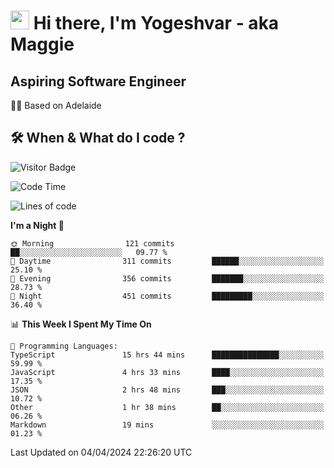 <h1><img src="https://emojis.slackmojis.com/emojis/images/1531849430/4246/blob-sunglasses.gif?1531849430" width="30"/> Hi there, I'm Yogeshvar - aka Maggie</h1>

## Aspiring Software Engineer
🏂🏻  Based on Adelaide 

## 🛠 When & What do I code ?  

![Visitor Badge](https://visitor-badge.feriirawann.repl.co?username=yogeshvar&repo=yogeshvar&label=Visitors&style=plastic&color=%23457BFF&contentType=svg)

<!--START_SECTION:waka-->
![Code Time](http://img.shields.io/badge/Code%20Time-2%2C817%20hrs%2016%20mins-blue)

![Lines of code](https://img.shields.io/badge/From%20Hello%20World%20I%27ve%20Written-4.1%20million%20lines%20of%20code-blue)

**I'm a Night 🦉** 

```text
🌞 Morning                121 commits         ██░░░░░░░░░░░░░░░░░░░░░░░   09.77 % 
🌆 Daytime                311 commits         ██████░░░░░░░░░░░░░░░░░░░   25.10 % 
🌃 Evening                356 commits         ███████░░░░░░░░░░░░░░░░░░   28.73 % 
🌙 Night                  451 commits         █████████░░░░░░░░░░░░░░░░   36.40 % 
```


📊 **This Week I Spent My Time On** 

```text
💬 Programming Languages: 
TypeScript               15 hrs 44 mins      ███████████████░░░░░░░░░░   59.99 % 
JavaScript               4 hrs 33 mins       ████░░░░░░░░░░░░░░░░░░░░░   17.35 % 
JSON                     2 hrs 48 mins       ███░░░░░░░░░░░░░░░░░░░░░░   10.72 % 
Other                    1 hr 38 mins        ██░░░░░░░░░░░░░░░░░░░░░░░   06.26 % 
Markdown                 19 mins             ░░░░░░░░░░░░░░░░░░░░░░░░░   01.23 % 
```


 Last Updated on 04/04/2024 22:26:20 UTC
<!--END_SECTION:waka-->
